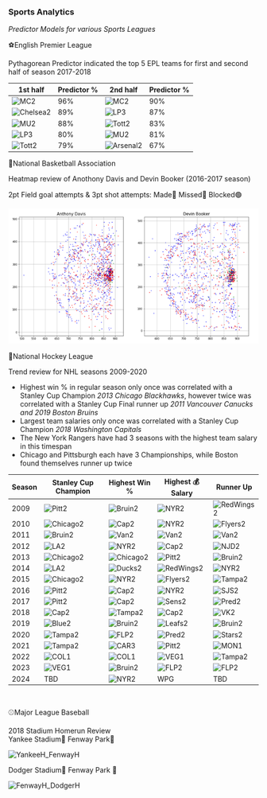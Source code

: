 ### Sports Analytics ###
*Predictor Models for various Sports Leagues*

⚽English Premier League

Pythagorean Predictor indicated the top 5 EPL teams for first and second half of season 2017-2018

| 1st half    | Predictor % | 2nd half    | Predictor % |
| ----------- | ----------- | ----------- | ----------- |
| ![MC2](https://user-images.githubusercontent.com/68663133/139309641-6b18449e-337d-426a-8022-e98516bfd34d.png)| 96%         |![MC2](https://user-images.githubusercontent.com/68663133/139309641-6b18449e-337d-426a-8022-e98516bfd34d.png)| 90%         |   
|![Chelsea2](https://user-images.githubusercontent.com/68663133/139312437-a6bbaf9a-bd8f-40a9-a461-748555aca1a7.png)| 89%         |![LP3](https://user-images.githubusercontent.com/68663133/139311162-b42a3750-55ec-4b18-97e3-f649789ca0cc.png)| 87%         |
| ![MU2](https://user-images.githubusercontent.com/68663133/139309159-56f1182f-72fa-47fc-934e-9178ccebf0cd.png)| 88%         |![Tott2](https://user-images.githubusercontent.com/68663133/139311635-57a3ace1-e859-4da7-b72d-0c1d8ff8925d.png)| 83%         |
| ![LP3](https://user-images.githubusercontent.com/68663133/139311162-b42a3750-55ec-4b18-97e3-f649789ca0cc.png)| 80%         |![MU2](https://user-images.githubusercontent.com/68663133/139309159-56f1182f-72fa-47fc-934e-9178ccebf0cd.png)| 81%         |
| ![Tott2](https://user-images.githubusercontent.com/68663133/139311635-57a3ace1-e859-4da7-b72d-0c1d8ff8925d.png)| 79%         |![Arsenal2](https://user-images.githubusercontent.com/68663133/139311840-6976120e-082e-41fc-84a8-abb76e5cd161.jpg)| 67%         |


🏀National Basketball Association

Heatmap review of Anothony Davis and Devin Booker (2016-2017 season)

2pt Field goal attempts & 3pt shot attempts:
Made🔴
Missed🔵
Blocked🟢

<img src="./AD_DB.png">

<br />

🏒National Hockey League

Trend review for NHL seasons 2009-2020

- Highest win % in regular season only once was correlated with a Stanley Cup Champion *2013 Chicago Blackhawks*, however twice was correlated with a Stanley Cup Final runner up *2011 Vancouver Canucks and 2019 Boston Bruins*
- Largest team salaries only once was correlated with a Stanley Cup Champion *2018 Washington Capitals*
- The New York Rangers have had 3 seasons with the highest team salary in this timespan
- Chicago and Pittsburgh each have 3 Championships, while Boston found themselves runner up twice


|Season| Stanley Cup Champion | Highest Win % | Highest 💰 Salary | Runner Up |
|----  | ---------------------| ------------- | ----------------- | ----------|
|2009  |![Pitt2](https://user-images.githubusercontent.com/68663133/139316852-4d5994d1-613c-45f6-8c8f-ac07dd8c56ce.jpg)|![Bruin2](https://user-images.githubusercontent.com/68663133/139318362-69188494-a426-4ef3-832c-8167393abdc8.jpg)|![NYR2](https://user-images.githubusercontent.com/68663133/139322537-eca526d8-e32e-40f6-96a5-2f1b95297c31.jpg)|![RedWings2](https://user-images.githubusercontent.com/68663133/139323439-270d0d68-bc79-4b46-a0c3-6057067c7f2c.jpg)|
|2010  |![Chicago2](https://user-images.githubusercontent.com/68663133/139317299-127e1748-62ca-45fb-990c-a6fe890a1cc4.jpg)|![Cap2](https://user-images.githubusercontent.com/68663133/139318100-abe57f0c-2424-4d46-a5ac-e0f61d47529b.jpg)|![NYR2](https://user-images.githubusercontent.com/68663133/139322537-eca526d8-e32e-40f6-96a5-2f1b95297c31.jpg)|![Flyers2](https://user-images.githubusercontent.com/68663133/139323480-0d8db156-c9c7-4ca2-a020-c199c1d754e7.jpg)|
|2011  |![Bruin2](https://user-images.githubusercontent.com/68663133/139318362-69188494-a426-4ef3-832c-8167393abdc8.jpg)|![Van2](https://user-images.githubusercontent.com/68663133/139320024-7a418f3f-a5a7-45d9-b99d-58896c5a9ade.png)|![Van2](https://user-images.githubusercontent.com/68663133/139320024-7a418f3f-a5a7-45d9-b99d-58896c5a9ade.png)|![Van2](https://user-images.githubusercontent.com/68663133/139320024-7a418f3f-a5a7-45d9-b99d-58896c5a9ade.png)|
|2012  |![LA2](https://user-images.githubusercontent.com/68663133/139317783-ff507bbd-2b28-4dbf-94bd-5ca8beeb288b.png)|![NYR2](https://user-images.githubusercontent.com/68663133/139322537-eca526d8-e32e-40f6-96a5-2f1b95297c31.jpg)|![Cap2](https://user-images.githubusercontent.com/68663133/139318100-abe57f0c-2424-4d46-a5ac-e0f61d47529b.jpg)|![NJD2](https://user-images.githubusercontent.com/68663133/139324617-39b59bc1-8a6b-4e71-8656-abd5cafe0a24.png)|
|2013  |![Chicago2](https://user-images.githubusercontent.com/68663133/139317299-127e1748-62ca-45fb-990c-a6fe890a1cc4.jpg)|![Chicago2](https://user-images.githubusercontent.com/68663133/139317299-127e1748-62ca-45fb-990c-a6fe890a1cc4.jpg)|![Pitt2](https://user-images.githubusercontent.com/68663133/139316852-4d5994d1-613c-45f6-8c8f-ac07dd8c56ce.jpg)|![Bruin2](https://user-images.githubusercontent.com/68663133/139318362-69188494-a426-4ef3-832c-8167393abdc8.jpg)|
|2014  |![LA2](https://user-images.githubusercontent.com/68663133/139317783-ff507bbd-2b28-4dbf-94bd-5ca8beeb288b.png)|![Ducks2](https://user-images.githubusercontent.com/68663133/139323794-19353074-699e-4f28-9a77-f2ba07d6b361.jpg)|![RedWings2](https://user-images.githubusercontent.com/68663133/139323439-270d0d68-bc79-4b46-a0c3-6057067c7f2c.jpg)|![NYR2](https://user-images.githubusercontent.com/68663133/139322537-eca526d8-e32e-40f6-96a5-2f1b95297c31.jpg)|
|2015  |![Chicago2](https://user-images.githubusercontent.com/68663133/139317299-127e1748-62ca-45fb-990c-a6fe890a1cc4.jpg)|![NYR2](https://user-images.githubusercontent.com/68663133/139322537-eca526d8-e32e-40f6-96a5-2f1b95297c31.jpg)|![Flyers2](https://user-images.githubusercontent.com/68663133/139323480-0d8db156-c9c7-4ca2-a020-c199c1d754e7.jpg)|![Tampa2](https://user-images.githubusercontent.com/68663133/139318795-bcbc60b6-b93d-4957-a252-0337a3117875.jpg)|
|2016  |![Pitt2](https://user-images.githubusercontent.com/68663133/139316852-4d5994d1-613c-45f6-8c8f-ac07dd8c56ce.jpg)|![Cap2](https://user-images.githubusercontent.com/68663133/139318100-abe57f0c-2424-4d46-a5ac-e0f61d47529b.jpg)|![NYR2](https://user-images.githubusercontent.com/68663133/139322537-eca526d8-e32e-40f6-96a5-2f1b95297c31.jpg)|![SJS2](https://user-images.githubusercontent.com/68663133/139325096-ddbd1563-7f91-41b9-9725-747031a9ebc3.png)|
|2017  |![Pitt2](https://user-images.githubusercontent.com/68663133/139316852-4d5994d1-613c-45f6-8c8f-ac07dd8c56ce.jpg)|![Cap2](https://user-images.githubusercontent.com/68663133/139318100-abe57f0c-2424-4d46-a5ac-e0f61d47529b.jpg)|![Sens2](https://user-images.githubusercontent.com/68663133/139323291-9bf10df0-9e8c-426f-a8e8-01475496b6f9.png)|![Pred2](https://user-images.githubusercontent.com/68663133/139322833-32df5a8d-919d-47fb-98a7-bb3d84ce8207.jpg)|
|2018  |![Cap2](https://user-images.githubusercontent.com/68663133/139318100-abe57f0c-2424-4d46-a5ac-e0f61d47529b.jpg)|![Tampa2](https://user-images.githubusercontent.com/68663133/139318795-bcbc60b6-b93d-4957-a252-0337a3117875.jpg)|![Cap2](https://user-images.githubusercontent.com/68663133/139318100-abe57f0c-2424-4d46-a5ac-e0f61d47529b.jpg)|![VK2](https://user-images.githubusercontent.com/68663133/139325314-0ec32426-ce35-42d9-b610-12abb99fbc3f.jpg)|
|2019  |![Blue2](https://user-images.githubusercontent.com/68663133/139318587-f5e47ea0-ff70-480a-97e9-d4e9ab820c00.jpg)|![Bruin2](https://user-images.githubusercontent.com/68663133/139318362-69188494-a426-4ef3-832c-8167393abdc8.jpg)|![Leafs2](https://user-images.githubusercontent.com/68663133/139322697-d636ecd0-3894-4d19-9619-b745960b7c46.jpg)|![Bruin2](https://user-images.githubusercontent.com/68663133/139318362-69188494-a426-4ef3-832c-8167393abdc8.jpg)|
|2020  |![Tampa2](https://user-images.githubusercontent.com/68663133/139318795-bcbc60b6-b93d-4957-a252-0337a3117875.jpg)|![FLP2](https://user-images.githubusercontent.com/68663133/139323880-c83a1bce-3542-4d27-87bb-c9f08b6bf6c9.png)|![Pred2](https://user-images.githubusercontent.com/68663133/139322833-32df5a8d-919d-47fb-98a7-bb3d84ce8207.jpg)|![Stars2](https://user-images.githubusercontent.com/68663133/139325383-6e3a8318-5852-4c74-b39c-97f99ca6a5bc.jpg)|
|2021  |![Tampa2](https://user-images.githubusercontent.com/68663133/139318795-bcbc60b6-b93d-4957-a252-0337a3117875.jpg)|![CAR3](https://user-images.githubusercontent.com/68663133/157333766-fc9ffca5-bf29-4067-ab3b-3dbe96b274b3.jpg)|![Pitt2](https://user-images.githubusercontent.com/68663133/139316852-4d5994d1-613c-45f6-8c8f-ac07dd8c56ce.jpg)|![MON1](https://user-images.githubusercontent.com/68663133/157334030-6d12b939-b2b0-4389-ab4b-24cfe7f593c7.jpg)
|2022  | ![COL1](https://user-images.githubusercontent.com/68663133/157334733-d03113ef-cc82-4b45-9153-acb3da8a5c3c.jpg) |![COL1](https://user-images.githubusercontent.com/68663133/157334733-d03113ef-cc82-4b45-9153-acb3da8a5c3c.jpg)|![VEG1](https://user-images.githubusercontent.com/68663133/157334833-c1aa1073-382a-4c8a-b3a6-8851f099589e.png)| ![Tampa2](https://user-images.githubusercontent.com/68663133/139318795-bcbc60b6-b93d-4957-a252-0337a3117875.jpg)|
|2023  | ![VEG1](https://user-images.githubusercontent.com/68663133/157334833-c1aa1073-382a-4c8a-b3a6-8851f099589e.png) |![Bruin2](https://user-images.githubusercontent.com/68663133/139318362-69188494-a426-4ef3-832c-8167393abdc8.jpg)  |![FLP2](https://user-images.githubusercontent.com/68663133/139323880-c83a1bce-3542-4d27-87bb-c9f08b6bf6c9.png) |![FLP2](https://user-images.githubusercontent.com/68663133/139323880-c83a1bce-3542-4d27-87bb-c9f08b6bf6c9.png) 
|2024  | TBD  |![NYR2](https://user-images.githubusercontent.com/68663133/139322537-eca526d8-e32e-40f6-96a5-2f1b95297c31.jpg) |WPG | TBD



<br />

⚾Major League Baseball

2018 Stadium Homerun Review
<br />
Yankee Stadium🔵
Fenway Park🔴

![YankeeH_FenwayH](https://user-images.githubusercontent.com/68663133/141380786-b67d965e-543e-4670-ba72-b21dbd8a3ede.png)

Dodger Stadium🔵
Fenway Park 🔴

![FenwayH_DodgerH](https://user-images.githubusercontent.com/68663133/141380819-d3d8dec1-d019-4f66-a0f7-5827657cb433.png)





